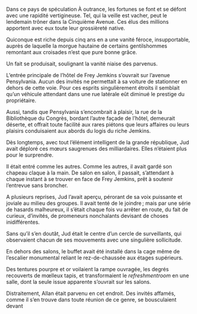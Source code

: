 Dans ce pays de spéculation À outrance, les fortunes se font et se défont avec une rapidité vertigineuse. Tel, qui la veille est vacher, peut le lendemain trôner dans la Cinquième Avenue. Ces élus des millions apportent avec eux toute leur grossièreté native.

Quiconque est riche depuis cinq ans en a une vanité féroce, insupportable, auprès de laquelle la morgue hautaine de certains gentilshommes remontant aux croisades n’est que pure bonne grâce.

Un fait se produisait, soulignant la vanité niaise des parvenus.

L’entrée principale de l’hôtel de Frey Jemkins s’ouvrait sur l’avenue Pensylvania. Aucun des invités ne permettait à sa voiture de stationner en dehors de cette voie. Pour ces esprits singulièrement étroits il semblait qu’un véhicule attendant dans une rue latérale eût diminué le prestige du propriétaire.

Aussi, tandis que Pensylvania s’encombrait à plaisir, la rue de la Bibliothèque du Congrès, bordant l’autre façade de l’hôtel, demeurait déserte, et offrait toute facilité aux rares piétons que leurs affaires ou leurs plaisirs conduisaient aux abords du logis du riche Jemkins.

Dès longtemps, avec tout l’élément intelligent de la grande république, Jud avait déploré ces mœurs saugrenues des milliardaires. Elles n’étaient plus pour le surprendre.

Il était entré comme les autres. Comme les autres, il avait gardé son chapeau claque à la main. De salon en salon, il passait, s’attendant à chaque instant à se trouver en face de Frey Jemkins, prêt à soutenir l’entrevue sans broncher.

A plusieurs reprises, Jud l’avait aperçu, pérorant de sa voix puissante et joviale au milieu des groupes. Il avait tenté de le joindre ; mais par une série de hasards malheureux, il s’était chaque fois vu arrêter en route, du fait de curieux, d’invités, de promeneurs nonchalants devisant de choses inidifférentes.

Sans qu’il s’en doutât, Jud était le centre d’un cercle de surveillants, qui observaient chacun de ses mouvements avec une singulière sollicitude.

En dehors des salons, le buffet avait été installé dans la cage même de l’escalier monumental reliant le rez-de-chaussée aux étages supérieurs.

Des tentures pourpre et or voilaient la rampe ouvragée, les degrés recouverts de mœlleux tapis, et transformaient le _refreshmentroom_ en une salle, dont la seule issue apparente s’ouvrait sur les salons.

Distraitement, Allan était parvenu en cet endroit. Des invités affamés, comme il s’en trouve dans toute réunion de ce genre, se bousculaient devant
